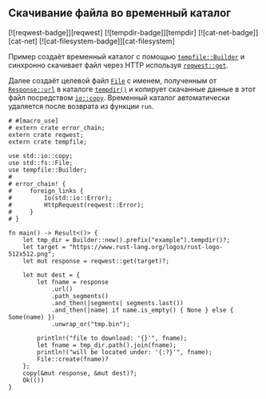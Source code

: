 ## Скачивание файла во временный каталог

[![reqwest-badge]][reqwest] [![tempdir-badge]][tempdir] [![cat-net-badge]][cat-net] [![cat-filesystem-badge]][cat-filesystem]

Пример создаёт временный каталог с помощью [`tempfile::Builder`](https://docs.rs/tempfile/*/tempfile/struct.Builder.html) и синхронно скачивает файл через HTTP используя [`reqwest::get`](https://docs.rs/reqwest/*/reqwest/fn.get.html).

Далее создаёт целевой файл [`File`](https://doc.rust-lang.org/std/fs/struct.File.html) с именем, полученным от [`Response::url`](https://docs.rs/reqwest/*/reqwest/struct.Response.html#method.url) в каталоге [`tempdir()`](https://docs.rs/tempfile/3.1.0/tempfile/struct.Builder.html#method.tempdir) и копирует скачанные данные в этот файл посредством [`io::copy`](https://doc.rust-lang.org/std/io/fn.copy.html). Временный каталог автоматически удаляется после возврата из функции `run`.

```rust,no_run
# #[macro_use]
# extern crate error_chain;
extern crate reqwest;
extern crate tempfile;

use std::io::copy;
use std::fs::File;
use tempfile::Builder;
#
# error_chain! {
#     foreign_links {
#         Io(std::io::Error);
#         HttpRequest(reqwest::Error);
#     }
# }

fn main() -> Result<()> {
    let tmp_dir = Builder::new().prefix("example").tempdir()?;
    let target = "https://www.rust-lang.org/logos/rust-logo-512x512.png";
    let mut response = reqwest::get(target)?;

    let mut dest = {
        let fname = response
            .url()
            .path_segments()
            .and_then(|segments| segments.last())
            .and_then(|name| if name.is_empty() { None } else { Some(name) })
            .unwrap_or("tmp.bin");

        println!("file to download: '{}'", fname);
        let fname = tmp_dir.path().join(fname);
        println!("will be located under: '{:?}'", fname);
        File::create(fname)?
    };
    copy(&mut response, &mut dest)?;
    Ok(())
}
```


